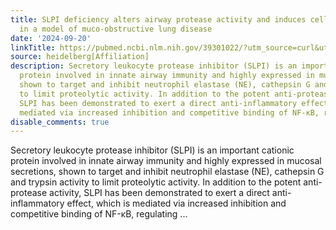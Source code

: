 ```yaml
---
title: SLPI deficiency alters airway protease activity and induces cell recruitment
  in a model of muco-obstructive lung disease
date: '2024-09-20'
linkTitle: https://pubmed.ncbi.nlm.nih.gov/39301022/?utm_source=curl&utm_medium=rss&utm_campaign=pubmed-2&utm_content=1FakS-2QOkCT8HsMOQP1bCRQ4YzyumYOmxmF0moLsQ3dFB1E9V&fc=20220326224207&ff=20240920192845&v=2.18.0.post9+e462414
source: heidelberg[Affiliation]
description: Secretory leukocyte protease inhibitor (SLPI) is an important cationic
  protein involved in innate airway immunity and highly expressed in mucosal secretions,
  shown to target and inhibit neutrophil elastase (NE), cathepsin G and trypsin activity
  to limit proteolytic activity. In addition to the potent anti-protease activity,
  SLPI has been demonstrated to exert a direct anti-inflammatory effect, which is
  mediated via increased inhibition and competitive binding of NF-κB, regulating ...
disable_comments: true
---
```

Secretory leukocyte protease inhibitor (SLPI) is an important cationic protein involved in innate airway immunity and highly expressed in mucosal secretions, shown to target and inhibit neutrophil elastase (NE), cathepsin G and trypsin activity to limit proteolytic activity. In addition to the potent anti-protease activity, SLPI has been demonstrated to exert a direct anti-inflammatory effect, which is mediated via increased inhibition and competitive binding of NF-κB, regulating ...
